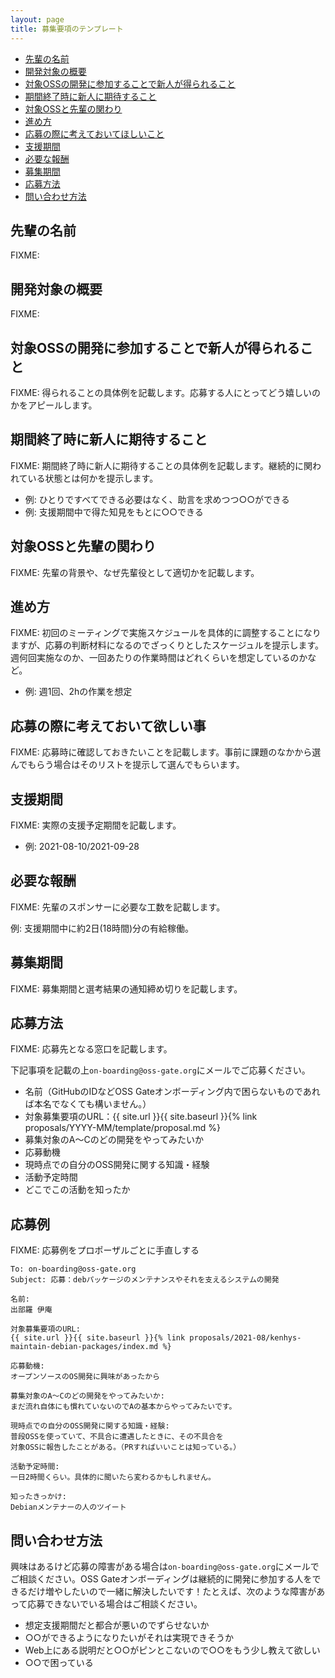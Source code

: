 ```yaml
---
layout: page
title: 募集要項のテンプレート
---
```


* [先輩の名前](#mentor)
* [開発対象の概要](#overview)
* [対象OSSの開発に参加することで新人が得られること](#merit)
* [期間終了時に新人に期待すること](#expectation)
* [対象OSSと先輩の関わり](#about-mentor)
* [進め方](#plan)
* [応募の際に考えておいてほしいこと](#requirement)
* [支援期間](#period)
* [必要な報酬](#reward)
* [募集期間](#application-period)
* [応募方法](#how-to-apply)
* [問い合わせ方法](#how-to-inquiry)

## <span id="mentor">先輩の名前</span>

FIXME:

## <span id="overview">開発対象の概要</span>

FIXME:

## <span id="merit">対象OSSの開発に参加することで新人が得られること</span>

FIXME: 得られることの具体例を記載します。応募する人にとってどう嬉しいのかをアピールします。

## <span id="expectation">期間終了時に新人に期待すること</span>

FIXME: 期間終了時に新人に期待することの具体例を記載します。継続的に関われている状態とは何かを提示します。

* 例: ひとりですべてできる必要はなく、助言を求めつつ○○ができる
* 例: 支援期間中で得た知見をもとに○○できる

## <span id="about-mentor">対象OSSと先輩の関わり</span>

FIXME: 先輩の背景や、なぜ先輩役として適切かを記載します。

## <span id="plan">進め方</span>

FIXME: 初回のミーティングで実施スケジュールを具体的に調整することになりますが、応募の判断材料になるのでざっくりとしたスケージュルを提示します。
週何回実施なのか、一回あたりの作業時間はどれくらいを想定しているのかなど。

* 例: 週1回、2hの作業を想定

## <span id="requirement">応募の際に考えておいて欲しい事</span>

FIXME: 応募時に確認しておきたいことを記載します。事前に課題のなかから選んでもらう場合はそのリストを提示して選んでもらいます。

## <span id="period">支援期間</span>

FIXME: 実際の支援予定期間を記載します。

* 例: 2021-08-10/2021-09-28

## <span id="reward">必要な報酬</span>

FIXME: 先輩のスポンサーに必要な工数を記載します。

例: 支援期間中に約2日(18時間)分の有給稼働。

## <span id="application-period">募集期間</span>

FIXME: 募集期間と選考結果の通知締め切りを記載します。

## <span id="how-to-apply">応募方法</span>

FIXME: 応募先となる窓口を記載します。

下記事項を記載の上`on-boarding@oss-gate.org`にメールでご応募ください。

  * 名前（GitHubのIDなどOSS Gateオンボーディング内で困らないものであれば本名でなくても構いません。）
  * 対象募集要項のURL：{{ site.url }}{{ site.baseurl }}{% link proposals/YYYY-MM/template/proposal.md %}
  * 募集対象のA～Cのどの開発をやってみたいか
  * 応募動機
  * 現時点での自分のOSS開発に関する知識・経験
  * 活動予定時間
  * どこでこの活動を知ったか

## <span id="application-example">応募例</span>

FIXME: 応募例をプロポーザルごとに手直しする

```text
To: on-boarding@oss-gate.org
Subject: 応募：debパッケージのメンテナンスやそれを支えるシステムの開発

名前:
出部羅 伊庵

対象募集要項のURL:
{{ site.url }}{{ site.baseurl }}{% link proposals/2021-08/kenhys-maintain-debian-packages/index.md %}

応募動機:
オープンソースのOS開発に興味があったから

募集対象のA～Cのどの開発をやってみたいか:
まだ流れ自体にも慣れていないのでAの基本からやってみたいです。

現時点での自分のOSS開発に関する知識・経験:
普段OSSを使っていて、不具合に遭遇したときに、その不具合を
対象OSSに報告したことがある。（PRすればいいことは知っている。）

活動予定時間:
一日2時間くらい。具体的に聞いたら変わるかもしれません。

知ったきっかけ:
Debianメンテナーの人のツイート
```

## <span id="how-to-inquiry">問い合わせ方法</span>

興味はあるけど応募の障害がある場合は`on-boarding@oss-gate.org`にメールでご相談ください。OSS Gateオンボーディングは継続的に開発に参加する人をできるだけ増やしたいので一緒に解決したいです！たとえば、次のような障害があって応募できないでいる場合はご相談ください。

  * 想定支援期間だと都合が悪いのでずらせないか
  * ○○ができるようになりたいがそれは実現できそうか
  * Web上にある説明だと○○がピンとこないので○○をもう少し教えて欲しい
  * ○○で困っている
